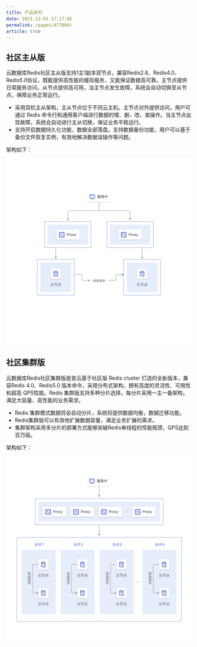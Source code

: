 ```yaml
---
title: 产品系列
date: 2021-12-01 17:17:05
permalink: /pages/477004/
article: true
---
```


## 社区主从版

云数据库Redis社区主从版支持1主1副本双节点，兼容Redis2.8、Redis4.0、Redis5.0协议，既能提供高性能的缓存服务，又能保证数据高可靠。主节点提供日常服务访问，从节点提供高可用，当主节点发生故障，系统会自动切换至从节点，保障业务正常运行。

- 采用双机主从架构，主从节点位于不同云主机。主节点对外提供访问，用户可通过 Redis 命令行和通用客户端进行数据的增、删、改、查操作。当主节点出现故障，系统会自动进行主从切换，保证业务平稳运行。
- 支持开启数据持久化功能，数据全部落盘。支持数据备份功能，用户可以基于备份文件恢复实例，有效地解决数据误操作等问题。

架构如下：

![社区主从版](../pics/社区主从版.png)

## 社区集群版

云数据库Redis社区集群版是首云基于社区版 Redis cluster 打造的全新版本，兼容Redis 4.0、Redis5.0 版本命令，采用分布式架构，拥有高度的灵活性、可用性和超高 QPS性能。Redis 集群版支持多种分片选择，每分片采用一主一备架构，满足大容量、高性能的业务需求。

- Redis 集群模式数据将会自动分片，系统将提供数据均衡，数据迁移功能。
- Redis集群版可以有效地扩展数据容量，满足业务扩展的需求。
- 集群架构采用多分片的部署方式能够突破Redis单线程的性能瓶颈，QPS达到百万级。

架构如下：

![社区集群版](../pics/社区集群版.png)                                                                                                                      
